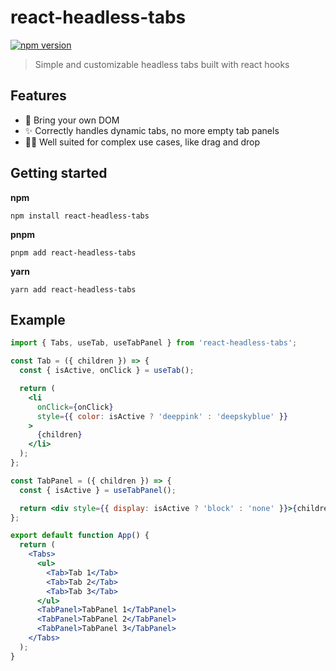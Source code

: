 # react-headless-tabs

[![npm version](https://badge.fury.io/js/react-headless-tabs.svg)](https://badge.fury.io/js/react-headless-tabs)

> Simple and customizable headless tabs built with react hooks

## Features

- 🚛 Bring your own DOM
- ✨ Correctly handles dynamic tabs, no more empty tab panels
- 🤹‍♂️ Well suited for complex use cases, like drag and drop

## Getting started

**npm**

```
npm install react-headless-tabs
```

**pnpm**

```
pnpm add react-headless-tabs
```

**yarn**

```
yarn add react-headless-tabs
```

## Example

```jsx
import { Tabs, useTab, useTabPanel } from 'react-headless-tabs';

const Tab = ({ children }) => {
  const { isActive, onClick } = useTab();

  return (
    <li
      onClick={onClick}
      style={{ color: isActive ? 'deeppink' : 'deepskyblue' }}
    >
      {children}
    </li>
  );
};

const TabPanel = ({ children }) => {
  const { isActive } = useTabPanel();

  return <div style={{ display: isActive ? 'block' : 'none' }}>{children}</div>;
};

export default function App() {
  return (
    <Tabs>
      <ul>
        <Tab>Tab 1</Tab>
        <Tab>Tab 2</Tab>
        <Tab>Tab 3</Tab>
      </ul>
      <TabPanel>TabPanel 1</TabPanel>
      <TabPanel>TabPanel 2</TabPanel>
      <TabPanel>TabPanel 3</TabPanel>
    </Tabs>
  );
}
```
